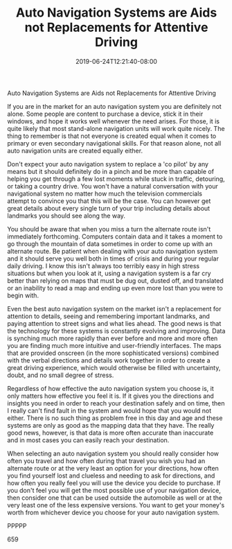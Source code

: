 ﻿---
title: "Auto Navigation Systems are Aids not Replacements for Attentive Driving"
date: 2019-06-24T12:21:40-08:00
description: "Auto Navigation Systems txt Tips for Web Success"
featured_image: "/images/Auto Navigation Systems txt.jpg"
tags: ["Auto Navigation Systems txt"]
---

Auto Navigation Systems are Aids not Replacements for Attentive Driving

If you are in the market for an auto navigation system you are definitely not alone. Some people are content to purchase a device, stick it in their windows, and hope it works well whenever the need arises. For those, it is quite likely that most stand-alone navigation units will work quite nicely. The thing to remember is that not everyone is created equal when it comes to primary or even secondary navigational skills. For that reason alone, not all auto navigation units are created equally either. 

Don't expect your auto navigation system to replace a 'co pilot' by any means but it should definitely do in a pinch and be more than capable of helping you get through a few lost moments while stuck in traffic, detouring, or taking a country drive. You won't have a natural conversation with your navigational system no matter how much the television commercials attempt to convince you that this will be the case. You can however get great details about every single turn of your trip including details about landmarks you should see along the way. 

You should be aware that when you miss a turn the alternate route isn't immediately forthcoming. Computers contain data and it takes a moment to go through the mountain of data sometimes in order to come up with an alternate route. Be patient when dealing with your auto navigation system and it should serve you well both in times of crisis and during your regular daily driving. I know this isn't always too terribly easy in high stress situations but when you look at it, using a navigation system is a far cry better than relying on maps that must be dug out, dusted off, and translated or an inability to read a map and ending up even more lost than you were to begin with. 

Even the best auto navigation system on the market isn't a replacement for attention to details, seeing and remembering important landmarks, and paying attention to street signs and what lies ahead. The good news is that the technology for these systems is constantly evolving and improving. Data is synching much more rapidly than ever before and more and more often you are finding much more intuitive and user-friendly interfaces. The maps that are provided onscreen (in the more sophisticated versions) combined with the verbal directions and details work together in order to create a great driving experience, which would otherwise be filled with uncertainty, doubt, and no small degree of stress.

Regardless of how effective the auto navigation system you choose is, it only matters how effective you feel it is. If it gives you the directions and insights you need in order to reach your destination safely and on time, then I really can't find fault in the system and would hope that you would not either. There is no such thing as problem free in this day and age and these systems are only as good as the mapping data that they have. The really good news, however, is that data is more often accurate than inaccurate and in most cases you can easily reach your destination. 

When selecting an auto navigation system you should really consider how often you travel and how often during that travel you wish you had an alternate route or at the very least an option for your directions, how often you find yourself lost and clueless and needing to ask for directions, and how often you really feel you will use the device you decide to purchase. If you don't feel you will get the most possible use of your navigation device, then consider one that can be used outside the automobile as well or at the very least one of the less expensive versions. You want to get your money's worth from whichever device you choose for your auto navigation system.

PPPPP

659

